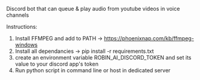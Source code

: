 Discord bot that can queue & play audio from youtube videos in voice channels

Instructions:
1. Install FFMPEG and add to PATH -> https://phoenixnap.com/kb/ffmpeg-windows
2. Install all dependancies -> pip install -r requirements.txt
3. create an environment variable ROBIN_AI_DISCORD_TOKEN and set its value to your discord app's token
4. Run python script in command line or host in dedicated server
